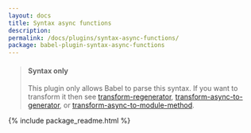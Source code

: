 ```yaml
---
layout: docs
title: Syntax async functions
description:
permalink: /docs/plugins/syntax-async-functions/
package: babel-plugin-syntax-async-functions
---
```


<blockquote class="babel-callout babel-callout-info">
  <h4>Syntax only</h4>
  <p>
    This plugin only allows Babel to parse this syntax. If you want to transform it then
    see <a href="/docs/plugins/transform-regenerator">transform-regenerator</a>, <a href="/docs/plugins/transform-async-to-generator">transform-async-to-generator</a>, or <a href="/docs/plugins/transform-async-to-module-method">transform-async-to-module-method</a>.
  </p>
</blockquote>

{% include package_readme.html %}
